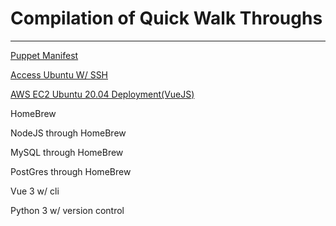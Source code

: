# Compilation of Quick Walk Throughs

---

[Puppet Manifest](https://github.com/MarcusYSera/How-to/blob/main/puppetCode.md)

[Access Ubuntu W/ SSH](https://github.com/MarcusYSera/How-to/blob/main/accessUbuntuWithSSH.md)

[AWS EC2 Ubuntu 20.04 Deployment(VueJS)](https://github.com/MarcusYSera/How-to/blob/main/awsNodeDeployDoc.md)

HomeBrew

NodeJS through HomeBrew

MySQL through HomeBrew

PostGres through HomeBrew

Vue 3 w/ cli

Python 3 w/ version control
